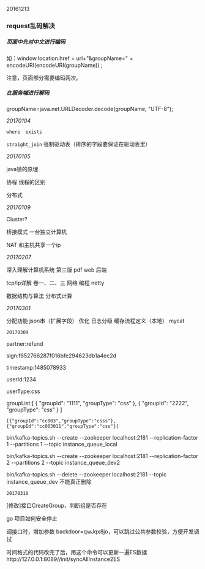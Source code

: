 20161213

### request乱码解决

##### 页面中先对中文进行编码

如：window.location.href = url+"&groupName=" + encodeURI\(encodeURI\(groupName\)\) ;

注意，页面部分需要编码两次。

##### 在服务端进行解码

groupName=[j](http://lib.csdn.net/base/javase)ava.net.URLDecoder.decode\(groupName, "UTF-8"\);

_20170104_

`where  exists`

`straight_join`  强制驱动表（排序的字段要保证在驱动表里）

_20170105_

java锁的原理

协程 线程的区别

分布式

_20170109_

Cluster?

桥接模式  一台独立计算机

NAT 和主机共享一个ip

_20170207_

深入理解计算机系统 第三版 pdf web 后端

tcp/ip详解 卷一、二、三 网络 编程 netty

数据结构与算法 分布式计算

_20170301_

分配功能 json串（扩展字段） 优化 日志分级 缓存流程定义（本地） mycat

`20170309`

partner:refund

sign:f652766287f016bfe294623db1a4ec2d

timestamp:1485078933

userId:1234

userType:css

groupList:\[     {         "groupId": "1111",         "groupType": "css"     },     {         "groupId": "2222",         "groupType": "css"     } \]

`[{"groupId":"cc003","groupType":"csss"},{"groupId":"cc003011","groupType":"css"}]`

bin/kafka-topics.sh --create --zookeeper localhost:2181 --replication-factor 1 --partitions 1 --topic  instance\_queue\_local

bin/kafka-topics.sh --create --zookeeper localhost:2181 --replication-factor 2 --partitions 2 --topic instance\_queue\_dev2

bin/kafka-topics.sh  --delete --zookeeper localhost:2181  --topic  instance\_queue\_dev 不能真正删除

```
20170310
```

\[修改\]接口CreateGroup，判断组是否存在

go 项目如何安全停止

调接口时，增加参数 backdoor=qwJqx8jo，可以跳过公共参数校验，方便开发调试

 时间格式的代码改完了后，用这个命令可以更新一遍ES数据http://127.0.0.1:8089//init/syncAllInstance2ES

  


